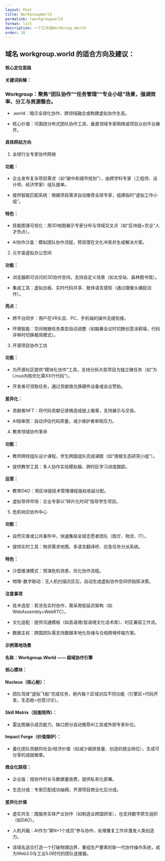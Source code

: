 ```yaml
---
layout: Post
title: WorkGroupWorld
permalink: /workgroupworld
format: list
description: 一个工作组WorkGroup.World
order: 18
---
```


## 域名 workgroup.world 的适合方向及建议：

#### 核心定位思路

#### 关键词拆解：

### Workgroup：聚焦“团队协作”“任务管理”“专业小组”场景，强调效率、分工与资源整合。

* .world：暗示全球化协作、跨领域融合或构建虚拟协作生态。

* 核心价值：可围绕分布式团队协作工具、垂直领域专家网络或项目众创平台展开。

#### 具体网站方向

1. 全球行业专家协作网络

#### 功能：

* 企业发布复杂项目需求（如“碳中和城市规划”），由跨学科专家（工程师、设计师、经济学家）组队接单。

* 提供智能匹配系统：根据项目需求自动推荐全球专家，组建临时“虚拟工作小组”。

#### 特色：

* 技能图谱可视化：用3D地图展示专家分布与领域交叉点（如“区块链+农业”人才热点）。

* AI协作沙盒：模拟团队协作流程，预测潜在文化冲突并生成解决方案。

2. 元宇宙虚拟办公空间

#### 功能：

* 浏览器即可访问的3D协作空间，支持自定义场景（如太空站、森林图书馆）。

* 集成工具：虚拟白板、实时代码共享、肢体语言感知（通过摄像头捕捉动作）。

#### 亮点：

* 跨平台同步：用户在VR头显、PC、手机端的操作无缝衔接。

* 环境智能：空间根据任务类型自动调整（如脑暴会议时切换创意涂鸦墙，代码评审时切换极简模式）。

3. 开源项目协作工坊
 
#### 功能：

* 为开源社区提供“模块化协作”工具，支持分拆大型项目为独立微任务（如“为Linux内核优化第XX行代码”）。

* 开发者可领取任务，通过贡献值兑换硬件设备或会议赞助。

#### 差异化：

* 贡献者NFT：将代码贡献记录铸造成链上徽章，支持展示与交易。

* AI陪审团：自动评估代码质量，减少维护者审核压力。

4. 教育领域协作革命

#### 功能：

* 教师跨校组队设计课程，学生跨国组队完成课题（如“南极生态研究小组”）。

* 提供教学工具：多人协作实验模拟器、跨时区学习进度跟踪。

#### 运营：

* 教育DAO：用区块链技术管理课程版权收益分配。

* 虚拟导师市场：企业专家以“碎片化时间”指导学生项目。

5. 危机响应协作中心

#### 功能：

* 自然灾害或公共事件中，快速集结全球志愿者团队（医疗、物流、IT）。

* 提供实时工具：物资需求地图、多语言翻译桥、应急任务分派系统。

#### 特色：

* 沙盘推演模式：预演危机场景，优化协作流程。

* 物理-数字联动：无人机扫描灾区后，自动生成虚拟协作空间供指挥决策。

#### 注意事项

* 技术选型：若涉及实时协作，需采用低延迟架构（如WebAssembly+WebRTC）。

* 文化适配：提供沟通模板（如高语境/低语境文化话术库）、时区兼容工作流。

* 数据主权：跨国团队需支持数据本地化存储与合规跨境传输方案。

#### 示例落地场景

#### 名称：Workgroup.World —— 超域协作引擎

#### 核心模块：

#### Nucleus（核心舱）：

* 团队驾驶“虚拟飞船”完成任务，舱内每个区域对应不同功能（引擎区=代码开发，生态舱=创意讨论）。

#### Skill Matrix（技能矩阵）：

* 雷达图展示成员能力，缺口部分自动推荐AI工具或外部专家补位。

#### Impact Forge（价值熔炉）：

* 量化团队贡献的社会/经济价值（如减少碳排放量、创造的就业岗位），生成可分享的成就徽章。

#### 商业化路径：

* 企业版：按协作时长与数据量收费，提供私有化部署。

* 生态分成：专家匹配成功抽佣，开源项目商业化后分成。

#### 差异化价值

* 虚实共生：既服务实体产业协作（如制造业跨国研发），也支持数字原生组织（如DAO）。

* 人机共融：AI作为“第N+1个成员”参与协作，处理重复工作并激发人类创造力。

* 该域名适合打造一个打破物理边界、重组生产要素的新一代协作操作系统，成为Web3.0与工业5.0时代的团队连接器。
